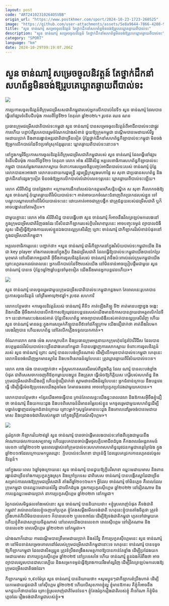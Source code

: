 ```yaml
---
layout: post
code: "ART24102310264OSVBB"
origin_url: "https://www.postkhmer.com/sport/2024-10-23-1723-260525"
image: "https://github.com/user-attachments/assets/5e8a9644-7866-4208-94f8-8205087de8f8"
title: "សួន ចាន់ណារ៉ូ សម្រេច​ចូល​និវត្តន៍ តែ​ថ្នាក់​ដឹកនាំ​សហព័ន្ធ​មិន​ចង់​ឱ្យ​រូបគេ​ឃ្លាត​ឆ្ងាយ​ពី​បាល់ទះ"
description: "​​សួន ចាន់ណារ៉ូ សម្រេច​ចូល​និវត្តន៍ តែ​ថ្នាក់​ដឹកនាំ​សហព័ន្ធ​មិន​ចង់​ឱ្យ​រូបគេ​ឃ្លាត​ឆ្ងាយ​ពី​បាល់ទះ​"
category: "SPORT"
language: "km"
date: 2024-10-29T09:19:07.206Z
---
```


# សួន ចាន់ណារ៉ូ សម្រេច​ចូល​និវត្តន៍ តែ​ថ្នាក់​ដឹកនាំ​សហព័ន្ធ​មិន​ចង់​ឱ្យ​រូបគេ​ឃ្លាត​ឆ្ងាយ​ពី​បាល់ទះ

![](https://pppkhmer.sgp1.digitaloceanspaces.com/image/main/202410/23_10_2024_img_0995.jpg)

ការ​ប្រកាស​ចូលនិវត្តន៍ពីក្រុមជម្រើសសជាតិ​កម្ពុជា​របស់អ្នក​លើក​បាល់​ដៃទី​១ សួន ចាន់ណារ៉ូ ដែល​បាន​ធ្វើនៅ​ផ្សារទំនើប​ជីបម៉ុង កាលពី​ថ្ងៃទី​២១ ខែតុលា ឆ្នាំ​២០២៤។ រូប​ថត ឈន ណន

ប្រធានក្រុមជម្រើសជាតិ​បាល់​ទះកម្ពុជា សួន ចាន់ណារ៉ូ បាន​សម្រេច​ចូល​និវត្តន៍ពីអាជីព​បាល់​ទះ​ជា​ផ្លូវ​ការ​ហើយ បន្ទាប់ពី​រូបគេ​បាន​​រួមចំណែក​យ៉ាងសំខាន់ ជួយ​ឱ្យក្រុម​កម្ពុជា ដណ្តើម​បាន​មេដាយ​សំរឹទ្ធ មេដាយប្រាក់ និង​ពាន​រង្វាន់អន្តរជាតិជា​ច្រើន​ទៀត ប៉ុន្តែ​ថ្នាក់​ដឹក​នាំ​សហព័ន្ធ​កីឡាបាល់​ទះ​កម្ពុជា មិន​ចង់​ឱ្យ​អ្នកលើក​បាល់​ដៃទី​១​ប្រចាំស្រុកខ្មែរ​រូប​​នេះ ឃ្លាត​ឆ្ងាយពី​បាល់​ទះ​នោះ​ទេ។

នៅ​ក្នុង​កម្មវិធីប្រកាសការ​ចូលនិវត្តន៍ពីក្រុមជម្រើសជាតិ​កម្ពុជា​​របស់ សួន ចាន់ណារ៉ូ ដែល​ធ្វើ​នៅ​ផ្សារទំនើប​ជីបម៉ុង កាលពី​ថ្ងៃទី​២១ ខែតុលា លោក អាំង សិរីពិសិដ្ឋ អគ្គ​លេខាធិការ​សហព័ន្ធ​កីឡាបាល់​ទះកម្ពុជា ​បានសម្តែងការ​សោក​ស្តាយ ចំពោះការ​សម្រេច​ចិត្ត​បញ្ចប់អាជីព​បាល់​ទះ​របស់ ចាន់ណារ៉ូ ប៉ុន្តែ​លោក​បាន​អះអាង​ថា លោកឧបនាយក​រដ្ឋមន្រ្តី រដ្ឋមន្រ្តី​ក្រសួងមហាផ្ទៃ ស សុខា ជាប្រធានសហព័ន្ធ និង​ថ្នាក់​ដឹកនាំ​ផ្សេងៗទៀត មិនចង់​ឱ្យ​អ្នក​លើក​បាល់​លំដាប់លេខ​១​រូប​នេះ ឃ្លាតឆ្ងាយពី​បាល់​ទះ​ឡើយ។

លោក សិរីពិសិដ្ឋ បាន​ថ្លែង​ថា៖ ​«​ក្រោមការ​ដឹកនាំ​របស់​ឯកឧត្តមអភិសន្តិបណ្ឌិត ស សុខា គឺ​​លោក​​ចង់​ឱ្យ សួន ចាន់ណារ៉ូ កុំ​ឃ្លាត​ឆ្ងាយ​ពី​វិស័យបាល់​ទះ​។ គាត់​អាចយកចំណេះជំនាញពិត​ប្រាកដ​របស់​ខ្លួន ទៅបណ្តុះ​បណ្តាល​នៅលើ​វិស័យបាល់​ទះ​នេះ ដោយគាត់អាច​ជា​គ្រូ​បង្វឹក ជា​​គ្រូជំនួយ​របស់ជម្រើសជាតិ ឬក៏អាច​បង្ហាត់នៅតាម​ក្លិប»។ 

ជាមួយគ្នានេះ លោក អាំង សិរីពិសិដ្ឋ បាន​បង្ហើប​ថា សួន ចាន់ណារ៉ូ ក៏​អាច​នឹង​វិល​ត្រឡប់មក​លេង​នៅក្នុង​ក្រុមជម្រើសជាតិ​វិញ​ផងដែរ បើ​សិនជា​កីឡាករ​របស់​ក្លិប​វិសាខា​រូបនេះ អាច​បញ្ចុះ​ទម្ងន់ ព្យាបាលជំងឺ​​របួស​ ដើម្បី​ធ្វើឱ្យ​​រាង​កាយ​​របស់​ខ្លួនឯង​បាន​ល្អប្រសើរ​វិញ ព្រោះ ចាន់ណារ៉ូ ជា​កីឡាករ​ដ៏សំខាន់បំផុត​នៅក្នុង​ជម្រើសជាតិ​កម្ពុជា។

អគ្គលេខាធិការ​រូបនេះ បញ្ជាក់​ថា៖ «សួន ចាន់ណារ៉ូ ជា​វីរកីឡាករ​​នៅ​ក្នុង​វិស័យបាល់ទះកម្ពុជា​​​យើង និងជា​ key player ទាំង​ការ​លេង​នៅក្នុងក្លិប និងជម្រើសជាតិ ដែល​ធ្វើ​ឱ្យបាល់ទះ​កម្ពុជា​​យើង​បានកែ​ប្រែ​មុខ​មាត់ នៅលើ​ឆាក​អន្តរជាតិ អ៊ីចឹង​ការចូលនិវត្តន៍​របស់ ចាន់ណារ៉ូ វានឹង​ប៉ះពាល់​ដល់​ក្រុម​កម្ពុជា​យើង ព្រោះ​រហូត​មក​ដល់​ពេលនេះ អ្នក​លើក​បាល់​ដៃទី​២​របស់​យើង នៅមិន​ទាន់អាច​​​ប្រៀបផ្ទឹមជាមួយ សួន ចាន់ណារ៉ូ បាន​ទេ ប៉ុន្តែ​១ឆ្នាំ​២ឆ្នាំ​បន្តទៅមុខ​ទៀត យើង​នឹង​មានអ្នក​បន្ត​វេន​ហើយ»។

![](https://github.com/user-attachments/assets/37f9b552-32f7-4c67-8e65-f8aa55b9108f)

សួន ចាន់ណារ៉ូ ពេល​ចូលរួមជាមួយ​ក្រុមជម្រើសជាតិបាល់​ទះ​កម្ពុជា​កន្លងមក តែ​ពេលនេះ​រូបគេ​បាន​ប្រកាសចូលនិវត្តន៍ នៅ​ត្រឹមអាយុ​២៩​ឆ្នាំ។ រូប​ថត សហការី

លោក​​បន្ថែម​ថា៖ ​«ការ​ចូលនិវត្តន៍​របស់ ចាន់ណារ៉ូ គឺ​ទី​១ គាត់​​ឡើងគីឡូ ទី​២ គាត់​មាន​បញ្ហាខ្នង ចង្កេះ និងកជើង អ៊ីចឹងគាត់បាន​បើកឱកាស​ឱ្យ​យុវជន​បន្ត​វេន​របស់​យើង​មានឱកាស​បាន​ក្លាយជា​អត្តពលិកដៃទី​១។ នេះជា​ការ​លះបង់របស់​គាត់ ប៉ុន្តែ​​បើ​​សហព័ន្ធ​ អាច​ព្យាបាល​ជំងឺ​​របស់គាត់បាន​ល្អប្រសើរ​វិញ ហើយ សួន ចាន់ណារ៉ូ មានឆន្ទៈ​ក្នុងការ​សម្រក់​គីឡូបានពី​៥​ទៅ​៨គីឡូក្រាម យើងជឿជាក់ថា គាត់​នឹង​វិល​មក​លេងវិញ​បាន ហើយ​សហព័ន្ធ ​នៅតែ​បើក​ភ្លើង​ទទួលយកគាត់»។

ចំណែក​លោក លាង ម៉េង សហស្ថាបនិក និង​ប្រធានក្រុមអគ្គនាយក​ក្រុមហ៊ុនខ្មែរប៊ែវើរីជីស ដែលបានឧបត្ថម្ភដល់​វិស័យបាល់​ទះ​ច្រើនជាង​គេ​នៅកម្ពុជា ក៏បានបង្ហាញការ​សោក​ស្តាយ ចំពោះការ​ចូលនិវត្តន៍​របស់ សួន ចាន់ណារ៉ូ ព្រោះ​ ណារ៉ូ បានលះបង់​ច្រើនណាស់ ដើម្បី​លើក​មុខបាត់បាល់ទះ​កម្ពុជា ហេតុនេះ​លោក​មិនចង់​ឃើញ​អ្នក​មាន​ស្នាដៃ និងបទពិសោធន៍​ល្អ​បែបនេះ ត្រូវ​ឃ្លាត​ឆ្ងាយ​ពីវិស័យ​បាល់ទះ​ទេ។

លោក លាង ម៉េង បានបញ្ជាក់​ថា៖ «ខ្ញុំសូមកោតសរសើរ​អស់ពី​ដួងចិត្ត ដែល ណារ៉ូ បានលះបង់​ខ្លាំង​បំផុត ជាពិសេស​ចាក​ចេញពីឪពុក​ម្តាយបងប្អូន និងគ្រួសា ​ធ្វើ​ម៉េច​ឱ្យ​កិត្តិយស កេរ្តិ៍​របស់​សហព័ន្ធ និ​ងក្រុម​ជម្រើសជាតិ​យើង​ល្បី ហើយ​ខ្ញុំជឿជាក់ថា ស្នាម​ដានជើង​ដ៏​ល្អ​បែបនេះ​ អ្នកជំនាន់​ក្រោយ នឹង​បន្ត​វេន​ធ្វើ ដើម្បី​ធ្វើ​ម៉េច​ឱ្យ​ប្រទេស​យើង​តូច​មែន តែ​​មាន​ធនធាន អាច​ទៅប្រកួត​ប្រជែង​ជាមួយ​គេ​បាន»។

លោក​បាន​បន្ថែម​ថា៖ «ខ្មែរ​យើងអាច​ធ្វើ​បាន គ្រាន់តែ​ពេលខ្លះ​យើង​ខ្វះ​ពេល​វេលា និងឱកាស​ អ៊ីចឹង​ខ្ញុំជឿ​ថា ចាន់ណារ៉ូ នឹង​យក​បេះ​ដូង និង​បទពិសោធន៍​ដ៏មានតម្លៃ​របស់ខ្លួន មក​ចូលរួមជាមួយ​សហព័ន្ធ​ ដើម្បី​បង្ហាត់បង្ហាញ​ដល់​អ្នកជំនាន់​ក្រោយ ព្រោះ​ម្នាក់ៗ​សុទ្ធតែមានបេះដូង និង​គោល​ដៅរួម​ចង់​បាន​​មេដាយមាស និង​ជ្រោង​ទង់ជាតិរបស់​កម្ពុជា​ នៅ​ក្នុង​ព្រឹត្តិការណ៍​ស៊ីហ្គេម»។​

![](https://pppkhmer.sgp1.cdn.digitaloceanspaces.com/image/main/202410/23_10_2024_458131137_902806801881777_4324988843740226517_n.jpg)

គួររំឭក​​ថា កីឡាករ​វ័យ​២៩​ឆ្នាំ សួន ចាន់ណារ៉ូ បាន​ចាប់​ផ្តើម​លេង​បាល់ទះ​តាំង​ពី​ក្មេង​​​ ជា​មួយ​នឹង​អំណោយ​ផល​​កាយ​សម្បទា​ល្អ ​ហើយ​រូបគេបាន​ចាប់​ផ្តើម​ចូល​​ក្លិប​អាជីព​ដំបូង​ គឺកងពល​ធំ​អន្តរាគមន៍​លេខ​៣ នៅ​ឆ្នាំ​​២០១២ មុន​ពេល​​ផ្លាស់​ទៅ​ក្រុម​​បាល់ទះ​សហភាព​សហព័ន្ធ​យុវជន​កម្ពុជា​ខេត្ត​ព្រៃវែង​ ក្នុង​ឆ្នាំ​២០១៧​ ដែល​ក្រោយ​មក​ប្តូរ​ឈ្មោះ​ ​ ក្លិប​បាល់ទះ​វិសាខា ​ជា​ទ្រនំ​​​ថ្មី ​​ដែល​រូប​គេ​ជ្រក​កោន​រហូត​ដល់​ចូល​និវត្តន៍។

នៅ​ក្នុង​​រយៈ​ពេល ​៦​​ឆ្នាំ​ចុងក្រោយ​នេះ សួន ចាន់ណារ៉ូ បាន​ជួយ​ឱ្យ​​ក្លិប​វិសាខា ឈ្នះ​​មេដាយ​​មាស និងពាន​រង្វាន់ជា​ច្រើន​ទាំងការ​ប្រកួត​ក្នុងស្រុក និង​ក្រៅ​ប្រទេស​ ជាពិសេស ចាន់ណារ៉ូ បានបង្កើត​ស្នាដៃ​ជា​ច្រើន​ សម្រាប់​ការ​លេង​ឱ្យក្រុម​ជម្រើស​ជាតិ​ តាំងពី​ឆ្នាំ​២០១៦មក។ ​អ្វី​ដែល ចាន់ណារ៉ូ ចាំមិន​ភ្លេច​ គឺ​ពេល​ដែល​ក្រុម​កម្ពុជា បាន​ឈ្នះមេដាយសំរឹទ្ធ ជា​លើកដំបូង ក្នុងការ​ប្រកួត​​ស៊ីហ្គេម ឆ្នាំ​២០២២ នៅ​វៀតណាម និង​ការ​បន្ត​ឈ្នះ​មេដាយ​ប្រាក់ នាការ​ប្រកួត​​ស៊ីហ្គេម ឆ្នាំ​២០២៣ នៅ​កម្ពុជា។

រំឭក​ដល់សមិទ្ធផល​ទាំង​អស់នោះ សួន ចាន់ណារ៉ូ បាននិយាយ​ថា៖​ «ខ្ញុំស្រលាញ់បំផុត គឺ​ទង់ជាតិកម្ពុជា! រាល់ពេល​ដែល​ខ្ញុំ​ចេញ​ទៅ​ប្រកួត ខ្ញុំតែងសម្លឹងមើលទង់ជាតិ​ ហេតុនេះខ្ញុំ​បានតាំង​ចិត្តថា ត្រូវខំប្រឹង​ហាត់​ គឺ​បើ​មិន​បាន​លេខ​១ ក៏​បាន​លេខ​២ ឬលេខ​៣​ដែរ ដើម្បី​ឱ្យ​ទង់ជាតិ​កម្ពុជា ហូត​ទៅជាមួយគេ ហើយខ្ញុំពិតជាសប្បាយ​ចិត្តណាស់ នៅពេល​យើង​បានលេខ​៣ ពេល​ស៊ីហ្គេម នៅ​វៀតណាម និង​បានលេខ២ ពេលស៊ីហ្គេម ឆ្នាំ​២០២៣ នៅកម្ពុជា»។

យ៉ាងណាក៏ដោយ ការដណ្តើម​បាន​ត្រឹម​មេដាយប្រាក់ និងសំរឹទ្ធ ពីការ​ប្រកួតស៊ីហ្គេមនេះ សួន ចាន់ណារ៉ូ ថា នៅ​មិនទាន់​សម្រេច​គោលដៅ​ធំ​របស់​ក្រុមជម្រើសជាតិកម្ពុជានោះទេ ហេតុ​នេះ ចាន់ណារ៉ូ បានទទូច​ឱ្យកីឡាករ​កម្ពុជា ដែលជាសិស្សប្អូន ត្រូវខំប្រឹង​ពង្រឹង​សមត្ថ​ភាព​ឱ្យបានកាន់តែ​ខ្លាំង ដើម្បីប្រជែង​យកមេដាយមាស នាការ​ប្រកួត​ស៊ីហ្គេម ឆ្នាំ​២០២៥ នៅប្រទេស​ថៃ ហើយ​ ចាន់ណារ៉ូ ខ្លួនឯង​ក៏រំពឹង​ថា អាច​ព្យាបាល​របួស​បានជាសះស្បើយ និង​សម្រក​ទម្ងន់​ធ្វើ​ឱ្យ​រាងកាយ​រឹងមាំល្អ​វិញ ដើម្បី​វិលត្រឡប់មកលេង​ឱ្យក្រុមជម្រើសជាតិ​ផងដែរ។

កីឡាករ​កម្ពស់​ ១,៩០​ម៉ែត្រ សួន ចាន់ណារ៉ូ បាន​និយាយ​ថា៖​ «សូមប្អូនៗ​ជា​កីឡាករ​​ខំប្រឹង​ហាត់ ដើម្បី​យកមេដាយជូនជាតិ នៅស៊ីហ្គេម ឆ្នាំ​២០២៥ ហើយបើ​សុខភាព​ខ្ញុំ​ល្អ ខ្ញុំ​មានឱកាស គឺ​ខ្ញុំក៏អាចនឹង​មកជួយ​ក៏ថា​បានដែរ ព្រោះ​ខ្ញុំស្រលាញ់​ជាតិ​មែន​ទែន។ ខ្ញុំ​តែងរំឭក​​រឿង​ជាតិ​របស់​ខ្ញុំ គឺ​ទៅណា ក៏​ខ្ញុំ​មិន​ភ្លេចដែរ រឿង​ទង់ជាតិកម្ពុជា​របស់​ខ្ញុំ»៕